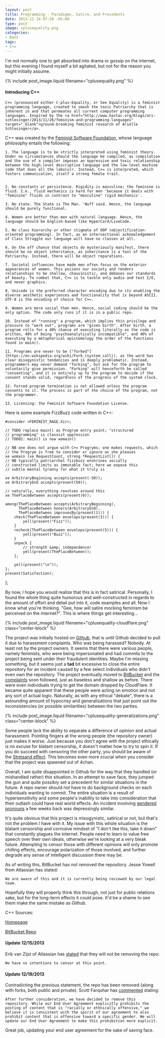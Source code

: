 ```yaml
---
layout: post
title: Programming - Paradigms, Satire, and Precedents
date: 2013-12-14 07:28 -05:00
type: post
image: cplusequality.png
categories:
- Rant
tags:
- C+=
---
```


I'm not normally one to get absorbed into drama or gossip on the internet, but this evening I found myself a bit agitated, but not for the reason you might initially assume.

{% include post_image.liquid filename="cplusequality.png" %} 

#### Introducing C+=
    C+= (pronounced either C-plus-Equality, or See Equality) is a feminist programming language, created to smash the toxic Patriarchy that is inherent in and that permeates all current computer programming languages. Inspired by the <a href="http://www.hastac.org/blogs/ari-schlesinger/2013/11/26/feminism-and-programming-languages" target="_blank">ground-breaking feminist research of Arielle Schlesinger</a>.


C+= was created by the [Feminist Software Foundation](http://feministsoftwarefoundation.org/), whose language philosophy entails the following:

    1. The language is to be strictly interpreted using feminist theory. Under no circumstances should the language be compiled, as compilation and the use of a compiler imposes an oppressive and toxic relationship between the high-level descriptive language and the low-level machine code that does all the labo(u)r. Instead, C+= is interpreted, which fosters communication, itself a strong female trait.


    2. No constants or persistence. Rigidity is masculine; the feminine is fluid. I.e., fluid mechanics is hard for men 'because it deals with "feminine" fluids in contrast to "masculine" rigid mechanics'.

    3. No state. The State is The Man. 'Nuff said. Hence, the language should be purely functional.

    4. Women are better than men with natural language. Hence, the language should be English-based like HyperCard/LiveCode.

    5. No class hierarchy or other stigmata of OOP (objectification-oriented programming). In fact, as an intersectional acknowledgement of Class Struggle our language will have no classes at all.

    6. On the off chance that objects do mysteriously manifest, there should be no object inheritance, as inheritance is a tool of the Patriarchy. Instead, there will be object reparations.

    7. Societal influences have made men often focus on the exterior appearances of women. This poisons our society and renders relationships to be shallow, chauvinistic, and debases our standards of beauty. To combat that, C+= is to tackle only audio and text I/O, and never graphics.

    8. Unicode is the preferred character encoding due to its enabling the diverse aesthetic experiences and functionality that is beyond ASCII. UTF-8 is the encoding of choice for C+=.

    9. Women are more social than men. Hence, social coding should be the only option. The code only runs if it is in a public repo.

    10. Instead of "running" a program, which implies thin privilege and pressure to "work out", programs are "given birth". After birth, a program rolls for a 40% chance of executing literally as the code is written, 40% of being "psychoanalytically incompatible", and 40% of executing by a metaphorical epistemology the order of the functions found in main().

    11. Programs are never to be ["forked"](https://en.wikipedia.org/wiki/Fork_(system_call)), as the word has clear misogynistic tendencies and is deeply problematic. Instead, programmers may never demand "forking", but ask for the program to voluntarily give permission. "Forking" will henceforth be called "consenting", and it is entirely up to the program to decide if the consent stands valid, regardless of the progress of the system clock.

    12. Forced program termination is not allowed unless the program consents to it. The process is part of the choice of the program, not the programmer.

    13. Licensing: the Feminist Software Foundation License.


Here is some example FizzBuzz code written in C+=:

    #consider <FEMINIST_RAGE.Xir>;

    // TODO replace main() as Progrym entry point; "structured
    // programming" is classist oppression
    // TODO2: main() is now womain()

    // NB one does not argue with C+= Progryms; one makes requests, which
    // the Progrym is free to consider or ignore as she pleases
    xe womain (xe RequestCount, strong *RequestList[]) {
    // NB typically patriarchal fizzbuzz enshrines socially
    // constructed limits as immutable fact; here we expose this
    // subtle mental tyranny for what it truly is

    xe ArbitraryBeginning accepts(present(-50));
    xe ArbitraryEnd accepts(present(50));

    // naturally, everything revolves around this
    xe ThePlaceBetween accepts(present(0));

    among(ThePlaceBetween accepts(ArbitraryBeginning),
          ThePlaceBetween honors(ArbitraryEnd),
          ThePlaceBetween improvesBy(present(1))) {
        check(ThePlaceBetween envelops(present(3))) {
            yell(present("Fizz"));
        }
        recheck(ThePlaceBetween envelops(present(5))) {
            yell(present("Buzz"));
        }
        unpack {
            // strength &amp; independence!
            yell(present(ThePlaceBetween));
        };

        yell(present("\n"));
    };
    present(Satisfaction);
};

By now, I hope you would realize that this is in fact satirical. Personally, I found the whole thing quite humorous and well-constructed in regards to the amount of effort and detail put into it, code examples and all. Now I know what you're thinking. "Gee, how will satire mocking feminism be perceived on the internet?". This is where things get interesting... 


{% include post_image.liquid filename="cplusequality-cloudflare.png" class="center-block" %} 

The project was initially hosted on [Github](https://github.com/FeministSoftwareFoundation/C-plus-Equality), that is until Github decided to pull it due to harassment complaints. Who was being harassed? Nobody. At least not by the project owners. It seems that there were various people, namely feminists, who were being impersonated and had commits to the project being sent under their fraudulent identities. Maybe I'm missing something, but it seems just a **tad** bit excessive to close the entire repository for an incident caused by a few select individuals who didn't even own the repository. The project eventually moved to [BitBucket](https://bitbucket.org/FeministSoftwareFoundation/c-plus-equality) and the [complaints](https://bitbucket.org/site/master/issue/8629/harassing-repository) soon followed, just as baseless and shallow as before. There were even individuals trying to get the domain dropped by CloudFlare. It became quite apparent that these people were acting on emotion and not any sort of actual logic. Naturally, as with any ethical "debate", there is a astounding amount of hypocrisy and generalizations that just point out the inconsistencies (or possible similarities) between the two parties.

{% include post_image.liquid filename="cplusequality-generalizations.png" class="center-block" %} 

Some people lack the ability to separate a difference of opinion and actual harassment. Pointing fingers at the wrong people (the repository owner) just makes it worse. Just because you don't agree with the project ethically is no excuse for blatant censorship, it doesn't matter how to try to spin it. If you do succeed with censoring the other party, you should be aware of the [Streisand effect](http://en.wikipedia.org/wiki/Streisand_effect). This becomes even more crucial when you consider that the project was spawned out of 4chan.

Overall, I am quite disappointed in Github for the way that they handled (or mishandled rather) this situation. In an attempt to save face, they jumped the gun and quite possibly set a precedent for similar situations in the future. A repo owner should not have to do background checks on each individuals wanting to commit. The entire situation is a result of hypersensitivity and some people's inability to take into consideration that their outlash could have real world effects. An incident involving [gendered pronouns](https://github.com/joyent/libuv/pull/1015) a few weeks back was depressingly similar.

It's quite obvious that this project is misogynistic, satirical or not, but that's not the problem I have with it. My issue with this whole situation is the blatant censorship and corrosive mindset of "I don't like this, take it down" that constantly plagues the internet. People need to learn to value free speech over their own ideals, otherwise we're looking at a very bleak future. Attempting to censor those with different opinions will only promote chilling effects, encourage polarization of those involved, and further degrade any sense of intelligent discussion there may be.

As of writing this, BitBucket has not removed the repository. Jesse Yowell from Atlassian has stated:

    We are aware of this and it is currently being reviewed by our legal team.



Hopefully they will properly think this through, not just for public relations sake, but for the long-term effects it could pose. It'd be a shame to see them make the same mistake as Github.

C+= Sources:

[Homepage](http://feministsoftwarefoundation.org/)

[BitBucket Repo](https://bitbucket.org/FeministSoftwareFoundation/c-plus-equality)

#### Update 12/15/2013
Erik van Zijst of Atlassian has [stated](https://bitbucket.org/site/master/issue/8629/harassing-repository#comment-7363170) that they will not be removing the repo:

    We have no intentions to censor at this point.

#### Update 12/19/2013
Contradicting the previous statement, the repo has been removed (along with forks, both public and private). Scott Farquhar has [commented](https://bitbucket.org/site/master/issue/8629/harassing-repository#comment-7416620) stating:

    After further consideration, we have decided to remove this repository. While our End User Agreement explicitly prohibits the posting of content that is "racially or ethnically offensive," we believe it is consistent with the spirit of our agreement to also prohibit content that is offensive toward a specific gender. We will update our End User Agreement to make this prohibition more explicit.


Great job, updating your end user agreement for the sake of saving face.

